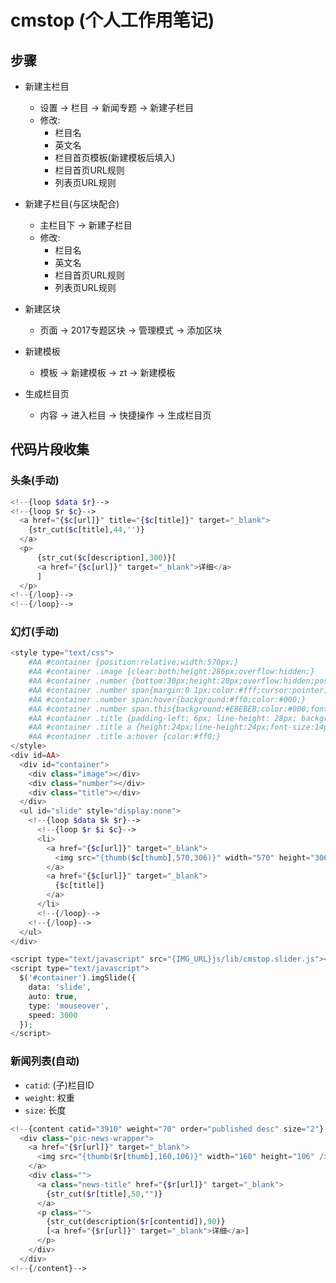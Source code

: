 # cmstop (个人工作用笔记)

## 步骤
* 新建主栏目
  * 设置 -> 栏目 -> 新闻专题 -> 新建子栏目
  * 修改:
    * 栏目名
    * 英文名
    * 栏目首页模板(新建模板后填入)
    * 栏目首页URL规则
    * 列表页URL规则
* 新建子栏目(与区块配合)
  * 主栏目下 -> 新建子栏目
  * 修改:
    * 栏目名
    * 英文名
    * 栏目首页URL规则
    * 列表页URL规则

* 新建区块
  * 页面 -> 2017专题区块 -> 管理模式 -> 添加区块

* 新建模板
  * 模板 -> 新建模板 -> zt -> 新建模板

* 生成栏目页
  * 内容 -> 进入栏目 -> 快捷操作 -> 生成栏目页

## 代码片段收集
### 头条(手动)
```php
<!--{loop $data $r}-->
<!--{loop $r $c}-->
  <a href="{$c[url]}" title="{$c[title]}" target="_blank">
    {str_cut($c[title],44,'')}
  </a>
  <p>
      {str_cut($c[description],300)}[
      <a href="{$c[url]}" target="_blank">详细</a>
      ]
  </p>
<!--{/loop}-->
<!--{/loop}-->
```

### 幻灯(手动)
```php
<style type="text/css">
	#AA #container {position:relative;width:570px;}                       // 修改宽
	#AA #container .image {clear:both;height:286px;overflow:hidden;}      // 修改高(-20px)
	#AA #container .number {bottom:30px;height:20px;overflow:hidden;position:absolute;right:5px;text-align:center;}
	#AA #container .number span{margin:0 1px;color:#fff;cursor:pointer;display:block;float:left;height:20px;line-height:20px;background:#000;opacity:0.5;filter:Alpha(Opacity="50");text-decoration:none;width:20px;}
	#AA #container .number span:hover{background:#ff0;color:#000;}
	#AA #container .number span.this{background:#EBEBEB;color:#000;font-weight:bold;}
	#AA #container .title {padding-left: 6px; line-height: 28px; background-color: #000; }
	#AA #container .title a {height:24px;line-height:24px;font-size:14px; font-weight:bold; text-decoration:none;color:#fff}
	#AA #container .title a:hover {color:#ff0;}
</style>
<div id=AA>
  <div id="container">
    <div class="image"></div>
    <div class="number"></div>
    <div class="title"></div>
  </div>
  <ul id="slide" style="display:none">
    <!--{loop $data $k $r}-->
      <!--{loop $r $i $c}-->
      <li>
        <a href="{$c[url]}" target="_blank">
          <img src="{thumb($c[thumb],570,306)}" width="570" height="306" border="0"/>
        </a>
        <a href="{$c[url]}" target="_blank">
          {$c[title]}
        </a>
      </li>
      <!--{/loop}-->
    <!--{/loop}-->
  </ul>
</div>

<script type="text/javascript" src="{IMG_URL}js/lib/cmstop.slider.js"></script>
<script type="text/javascript">
  $('#container').imgSlide({
    data: 'slide',
    auto: true,
    type: 'mouseover',
    speed: 3000
  });
</script>
```

### 新闻列表(自动)
* `catid`: (子)栏目ID
* `weight`: 权重
* `size`: 长度

```php
<!--{content catid="3910" weight="70" order="published desc" size="2"}-->
  <div class="pic-news-wrapper">
    <a href="{$r[url]}" target="_blank">
      <img src="{thumb($r[thumb],160,106)}" width="160" height="106" />
    </a>
    <div class="">
      <a class="news-title" href="{$r[url]}" target="_blank">
        {str_cut($r[title],50,"")}
      </a>
      <p class="">
        {str_cut(description($r[contentid]),90)}
        [<a href="{$r[url]}" target="_blank">详细</a>]
      </p>
    </div>
  </div>
<!--{/content}-->
```




